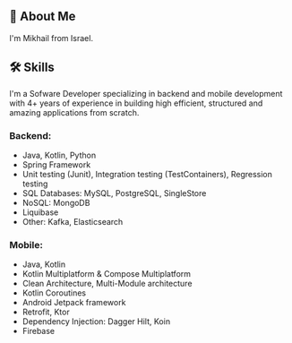 

## 🚀 About Me
I'm Mikhail from Israel.


## 🛠 Skills
I'm a Sofware Developer specializing in backend and mobile development with 4+ years of experience in building high efficient, structured and amazing applications from scratch. 

### Backend:
- Java, Kotlin, Python
- Spring Framework
- Unit testing (Junit), Integration testing (TestContainers), Regression testing
- SQL Databases: MySQL, PostgreSQL, SingleStore
- NoSQL: MongoDB
- Liquibase
- Other: Kafka, Elasticsearch

### Mobile:
- Java, Kotlin
- Kotlin Multiplatform & Compose Multiplatform
- Clean Architecture, Multi-Module architecture
- Kotlin Coroutines
- Android Jetpack framework
- Retrofit, Ktor
- Dependency Injection: Dagger Hilt, Koin
- Firebase
